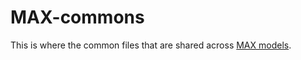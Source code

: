 # MAX-commons

This is where the common files that are shared across [MAX models](https://developer.ibm.com/exchanges/models/all/).
